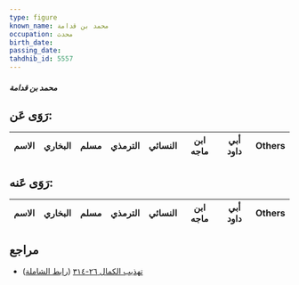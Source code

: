 ```yaml
---
type: figure
known_name: محمد بن قدامة
occupation: محدث
birth_date:
passing_date:
tahdhib_id: 5557
---
```

##### محمد بن قدامة

## رَوَى عَن:
| الاسم | البخاري | مسلم | الترمذي | النسائي | ابن ماجه | أبي داود | Others |
| ----- | ------- | ---- | ------- | ------- | -------- | -------- | ------ |
## رَوَى عَنه:
| الاسم | البخاري | مسلم | الترمذي | النسائي | ابن ماجه | أبي داود | Others |
| ----- | ------- | ---- | ------- | ------- | -------- | -------- | ------ |
## مراجع
- [تهذيب الكمال ٢٦-٣١٤](obsidian://open?vault=Tahdhib-al-Kamal&file=Figures/٥٥٥٧-محمد%20بن%20قدامة) ([رابط الشاملة](https://shamela.ws/book/3722/14062))